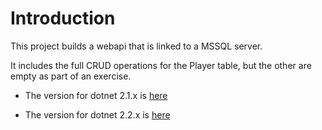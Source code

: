 # Introduction

This project builds a webapi that is linked to a MSSQL server.

It includes the full CRUD operations for the Player table, but the other are empty as part of an exercise.

* The version for dotnet 2.1.x is [here](/dotnet_core/sqlsvr_webapi/00-archive/dotnet-2.1.x/01-project-setup/)

* The version for dotnet 2.2.x is [here](/dotnet_core/sqlsvr_webapi/01-dotnet-2.2.x/01-project-setup/)